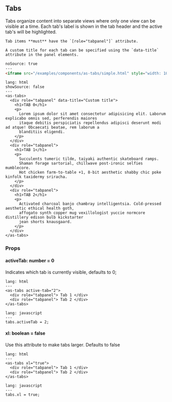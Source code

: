 ## Tabs

Tabs organize content into separate views where only one view can be visible at a time. Each tab's label is shown in the tab header and the active tab's will be highlighted. 

```hint|directive
Tab items **must** have the `[role="tabpanel"]` attribute.

A custom title for each tab can be specified using the `data-title` attribute in the panel elements.
```


```html
noSource: true
---
<iframe src="/examples/components/as-tabs/simple.html" style="width: 100%; height: 354px;">
```

```code
lang: html
showSource: false
---
<as-tabs>
  <div role="tabpanel" data-title="Custom title">
    <h1>TAB 0</h1>
    <p>
      Lorem ipsum dolor sit amet consectetur adipisicing elit. Laborum explicabo omnis sed, perferendis maiores
      itaque debitis perspiciatis repellendus adipisci deserunt modi ad atque! Obcaecati beatae, rem laborum a
      blanditiis eligendi.
    </p>
  </div>
  <div role="tabpanel">
    <h1>TAB 1</h1>
    <p>
      Succulents tumeric tilde, taiyaki authentic skateboard ramps.
      Shaman forage sartorial, chillwave post-ironic selfies mumblecore.
      Hot chicken farm-to-table +1, 8-bit aesthetic shabby chic poke kinfolk taxidermy sriracha.
    </p>
  </div>
  <div role="tabpanel">
    <h1>TAB 2</h1>
    <p>
      Activated charcoal banjo chambray intelligentsia. Cold-pressed aesthetic ethical health goth,
      affogato synth copper mug vexillologist yuccie normcore distillery edison bulb kickstarter
      jean shorts knausgaard. 
    </p>
  </div>
</as-tabs>
```


### Props

#### **activeTab**: number = 0
Indicates which tab is currently visible, defaults to 0;

```code
lang: html
---
<as-tabs active-tab="2">
  <div role="tabpanel"> Tab 1 </div>
  <div role="tabpanel"> Tab 2 </div>
</as-tabs>
```

```code
lang: javascript
---
tabs.activeTab = 2;
```

#### **xl**: boolean = false
Use this attribute to make tabs larger. Defaults to false

```code
lang: html
---
<as-tabs xl="true">
  <div role="tabpanel"> Tab 1 </div>
  <div role="tabpanel"> Tab 2 </div>
</as-tabs>
```

```code
lang: javascript
---
tabs.xl = true;
```